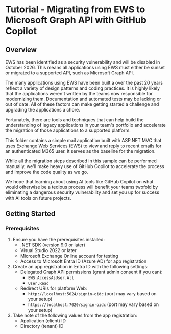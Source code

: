 # Tutorial - Migrating from EWS to Microsoft Graph API with GitHub Copilot

## Overview

EWS has been identified as a security vulnerability and will be disabled in October 2026. This means all applications using EWS must either be sunset or migrated to a supported API, such as Microsoft Graph API.

The many applications using EWS have been built a over the past 20 years reflect a variety of design patterns and coding practices. It is highly likely that the applications weren't written by the teams now responsible for modernizing them. Documentation and automated tests may be lacking or out of date. All of these factors can make getting started a challenge and upgrading the applications a chore.

Fortunately, there are tools and techniques that can help build the understanding of legacy applications in your team's portfolio and accelerate the migration of those applications to a supported platform.

This folder contains a simple mail application built with ASP.NET MVC that uses Exchange Web Services (EWS) to view and reply to recent emails for an authenticated M365 user. It serves as the baseline for the migration.

While all the migration steps described in this sample can be performed manually, we'll make heavy use of GitHub Copilot to accelerate the process and improve the code quality as we go.

We hope that learning about using AI tools like GitHub Copilot on what would otherwise be a tedious process will benefit your teams twofold by eliminating a dangerous security vulnerability and set you up for success with AI tools on future projects.

## Getting Started

### Prerequisites

1. Ensure you have the prerequisites installed:
   - .NET SDK (version 9.0 or later)
   - Visual Studio 2022 or later
   - Microsoft Exchange Online account for testing
   - Access to Microsoft Entra ID (Azure AD) for app registration
1. Create an app registration in Entra ID with the following settings:
    - Delegated Graph API permissions (grant admin consent if you can):
       - `EWS.AccessAsUser.All`
       - `User.Read`
    - Redirect URIs for platform Web:
       - `http://localhost:5024/signin-oidc` (port may vary based on your setup)
       - `https://localhost:7020/signin-oidc` (port may vary based on your setup)
1. Take note of the following values from the app registration:
   - Application (client) ID
   - Directory (tenant) ID
